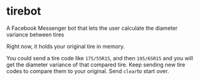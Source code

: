 # tirebot
A Facebook Messenger bot that lets the user calculate the diameter variance between tires

Right now, it holds your original tire in memory.

You could send a tire code like `175/55R15`, and then `195/65R15` and you will get the diameter variance of that compared tire. Keep sending new tire codes to compare them to your original. Send `clear`to start over.
